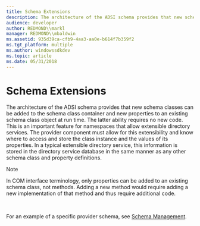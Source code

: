 ```yaml
---
title: Schema Extensions
description: The architecture of the ADSI schema provides that new schema classes can be added to the schema class container and new properties to an existing schema class object at run time.
audience: developer
author: REDMOND\\markl
manager: REDMOND\\mbaldwin
ms.assetid: 935d39ca-cfb9-4aa3-aa0e-b614f7b359f2
ms.tgt_platform: multiple
ms.author: windowssdkdev
ms.topic: article
ms.date: 05/31/2018
---
```


# Schema Extensions

The architecture of the ADSI schema provides that new schema classes can be added to the schema class container and new properties to an existing schema class object at run time. The latter ability requires no new code. This is an important feature for namespaces that allow extensible directory services. The provider component must allow for this extensibility and know where to access and store the class instance and the values of its properties. In a typical extensible directory service, this information is stored in the directory service database in the same manner as any other schema class and property definitions.

> [!Note]  
> In COM interface terminology, only properties can be added to an existing schema class, not methods. Adding a new method would require adding a new implementation of that method and thus require additional code.

 

For an example of a specific provider schema, see [Schema Management](schema-management.md).

 

 




